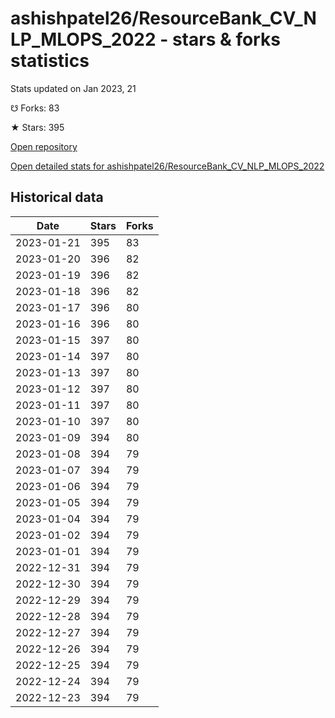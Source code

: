# ashishpatel26/ResourceBank_CV_NLP_MLOPS_2022 - stars & forks statistics

Stats updated on Jan 2023, 21

☋ Forks: 83

★ Stars: 395

[Open repository](https://github.com/ashishpatel26/ResourceBank_CV_NLP_MLOPS_2022)

[Open detailed stats for ashishpatel26/ResourceBank_CV_NLP_MLOPS_2022](https://reviewgithub.com/rep/ashishpatel26/ResourceBank_CV_NLP_MLOPS_2022)

## Historical data
| Date | Stars | Forks |
|------|-------|-------|
| 2023-01-21 | 395 | 83 | 
| 2023-01-20 | 396 | 82 | 
| 2023-01-19 | 396 | 82 | 
| 2023-01-18 | 396 | 82 | 
| 2023-01-17 | 396 | 80 | 
| 2023-01-16 | 396 | 80 | 
| 2023-01-15 | 397 | 80 | 
| 2023-01-14 | 397 | 80 | 
| 2023-01-13 | 397 | 80 | 
| 2023-01-12 | 397 | 80 | 
| 2023-01-11 | 397 | 80 | 
| 2023-01-10 | 397 | 80 | 
| 2023-01-09 | 394 | 80 | 
| 2023-01-08 | 394 | 79 | 
| 2023-01-07 | 394 | 79 | 
| 2023-01-06 | 394 | 79 | 
| 2023-01-05 | 394 | 79 | 
| 2023-01-04 | 394 | 79 | 
| 2023-01-02 | 394 | 79 | 
| 2023-01-01 | 394 | 79 | 
| 2022-12-31 | 394 | 79 | 
| 2022-12-30 | 394 | 79 | 
| 2022-12-29 | 394 | 79 | 
| 2022-12-28 | 394 | 79 | 
| 2022-12-27 | 394 | 79 | 
| 2022-12-26 | 394 | 79 | 
| 2022-12-25 | 394 | 79 | 
| 2022-12-24 | 394 | 79 | 
| 2022-12-23 | 394 | 79 | 

